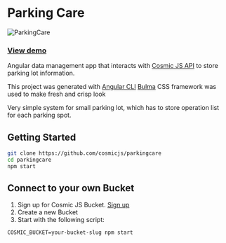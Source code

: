 # Parking Care

![ParkingCare](https://cosmic-s3.imgix.net/3bd414e0-0c28-11e8-ad19-cf1c0aa649c3-angular-data-management.png?w=2000)

### [View demo](https://parkingcare.cosmicapp.co/)

Angular data management app that interacts with [Cosmic JS API](https://cosmicjs.com) to store parking lot information.

This project was generated with [Angular CLI](https://github.com/angular/angular-cli)
[Bulma](https://bulma.io) CSS framework was used to make fresh and crisp look

Very simple system for small parking lot, which has to store operation list for each parking spot.

## Getting Started

``` bash
git clone https://github.com/cosmicjs/parkingcare
cd parkingcare
npm start
```

## Connect to your own Bucket
1. Sign up for Cosmic JS Bucket.  [Sign up](https://cosmicjs.com/signup)
2. Create a new Bucket
3. Start with the following script:
```
COSMIC_BUCKET=your-bucket-slug npm start
```
